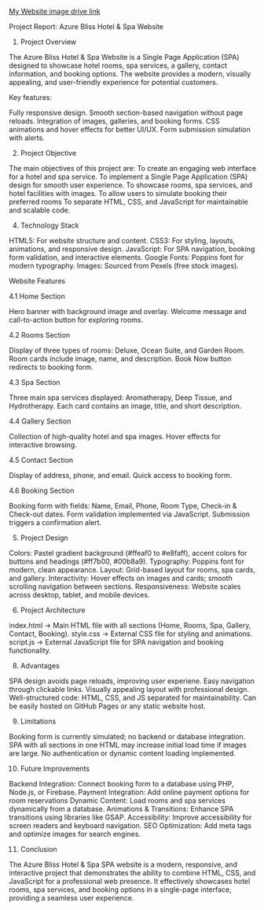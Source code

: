 [My Website image drive link](https://drive.google.com/drive/folders/1TFFWTLG2V0a5Nwqu2w3XNqloXld6Glj4?usp=sharing)

Project Report: Azure Bliss Hotel & Spa Website
1. Project Overview
   
The Azure Bliss Hotel & Spa Website is a Single Page Application (SPA) designed to showcase hotel rooms, spa services, a gallery, contact information, and booking options. The website provides a modern, visually appealing, and user-friendly experience for potential customers.

Key features:

Fully responsive design.
Smooth section-based navigation without page reloads.
Integration of images, galleries, and booking forms.
CSS animations and hover effects for better UI/UX.
Form submission simulation with alerts.

2. Project Objective

The main objectives of this project are:
To create an engaging web interface for a hotel and spa service.
To implement a Single Page Application (SPA) design for smooth user experience.
To showcase rooms, spa services, and hotel facilities with images.
To allow users to simulate booking their preferred rooms
To separate HTML, CSS, and JavaScript for maintainable and scalable code.

4. Technology Stack
   
HTML5: For website structure and content.
CSS3: For styling, layouts, animations, and responsive design.
JavaScript: For SPA navigation, booking form validation, and interactive elements.
Google Fonts: Poppins font for modern typography.
Images: Sourced from Pexels (free stock images).

 Website Features
   
4.1 Home Section

Hero banner with background image and overlay.
Welcome message and call-to-action button for exploring rooms.

4.2 Rooms Section

Display of three types of rooms: Deluxe, Ocean Suite, and Garden Room.
Room cards include image, name, and description.
Book Now button redirects to booking form.

4.3 Spa Section

Three main spa services displayed: Aromatherapy, Deep Tissue, and Hydrotherapy.
Each card contains an image, title, and short description.

4.4 Gallery Section

Collection of high-quality hotel and spa images.
Hover effects for interactive browsing.

4.5 Contact Section

Display of address, phone, and email.
Quick access to booking form.

4.6 Booking Section

Booking form with fields: Name, Email, Phone, Room Type, Check-in & Check-out dates.
Form validation implemented via JavaScript.
Submission triggers a confirmation alert.

5. Project Design
   
Colors: Pastel gradient background (#ffeaf0 to #e8faff), accent colors for buttons and headings (#ff7b00, #00b8a9).
Typography: Poppins font for modern, clean appearance.
Layout: Grid-based layout for rooms, spa cards, and gallery.
Interactivity: Hover effects on images and cards; smooth scrolling navigation between sections.
Responsiveness: Website scales across desktop, tablet, and mobile devices.

6. Project Architecture
   
index.html → Main HTML file with all sections (Home, Rooms, Spa, Gallery, Contact, Booking).
style.css → External CSS file for styling and animations.
script.js → External JavaScript file for SPA navigation and booking functionality.

8. Advantages
   
SPA design avoids page reloads, improving user experiene.
Easy navigation through clickable links.
Visually appealing layout with professional design.
Well-structured code: HTML, CSS, and JS separated for maintainability.
Can be easily hosted on GitHub Pages or any static website host.

9. Limitations
    
Booking form is currently simulated; no backend or database integration.
SPA with all sections in one HTML may increase initial load time if images are large.
No authentication or dynamic content loading implemented.

10. Future Improvements
    
Backend Integration: Connect booking form to a database using PHP, Node.js, or Firebase.
Payment Integration: Add online payment options for room reservations
Dynamic Content: Load rooms and spa services dynamically from a database.
Animations & Transitions: Enhance SPA transitions using libraries like GSAP.
Accessibility: Improve accessibility for screen readers and keyboard navigation.
SEO Optimization: Add meta tags and optimize images for search engines.

11. Conclusion
    
The Azure Bliss Hotel & Spa SPA website is a modern, responsive, and interactive project that demonstrates the ability to combine HTML, CSS, and JavaScript for a professional web presence. It effectively showcases hotel rooms, spa services, and booking options in a single-page interface, providing a seamless user experience.
